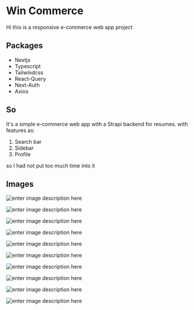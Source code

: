 # Win Commerce

Hi this is a responsive e-commerce web app project

## Packages

- Nextjs
- Typescript
- Tailwindcss
- React-Query
- Next-Auth
- Axios

## So

It's a simple e-commerce web app with a Strapi backend for resumes.
with features as:

1.  Search bar
2.  Sidebar
3.  Profile

so I had not put too much time into it

## Images

![enter image description here](https://i.ibb.co/7SrC7G8/win-commerce.png)

![enter image description here](https://i.ibb.co/StCsMpJ/win-commerce-3.png)

![enter image description here](https://i.ibb.co/nBJMMvM/win-commerce-2.png)

![enter image description here](https://i.ibb.co/MVtnxbz/win-commerce-4.png)

![enter image description here](https://i.ibb.co/096qFsB/win-commerce-5.png)

![enter image description here](https://i.ibb.co/Fq733TZ/win-commerce-phone-2.png)

![enter image description here](https://i.ibb.co/GRKhZ7d/win-commerce-phone-3.png)

![enter image description here](https://i.ibb.co/k3XMgXm/win-commerce-phone-5.png)

![enter image description here](https://i.ibb.co/xFFDrRJ/win-commerce-phone-6.png)

![enter image description here](https://i.ibb.co/zmpZMYH/win-commerce-phone-7.png)
